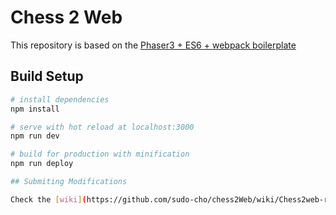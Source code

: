 # Chess 2 Web

This repository is based on the [Phaser3 + ES6 + webpack boilerplate](https://github.com/nkholski/phaser3-es6-webpack)

## Build Setup

``` bash
# install dependencies
npm install

# serve with hot reload at localhost:3000
npm run dev

# build for production with minification
npm run deploy

## Submiting Modifications 

Check the [wiki](https://github.com/sudo-cho/chess2Web/wiki/Chess2web-rules-for-modifications) for detailed explanations about modifications of the repo.
